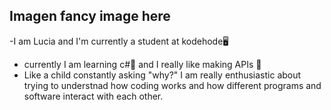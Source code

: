## Imagen fancy image here


-I am Lucia and I'm currently a student at kodehode🖥️
- currently I am learning c#🌱 and I really like making APIs 🧩 
- Like a child constantly asking "why?" I am really enthusiastic about trying
  to understnad how coding works and how different programs and software interact with each other. 



<!--
**LHT082024/LHT082024** is a ✨ _special_ ✨ repository because its `README.md` (this file) appears on your GitHub profile.

Here are some ideas to get you started:

- 🔭 I’m currently working on ...
- 🌱 I’m currently learning ...
- 👯 I’m looking to collaborate on ...
- 🤔 I’m looking for help with ...
- 💬 Ask me about ...
- 📫 How to reach me: ...
- 😄 Pronouns: ...
- ⚡ Fun fact: ...
-->
